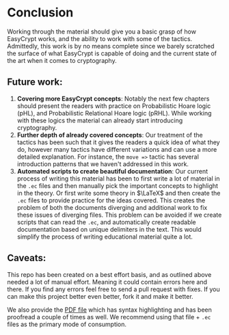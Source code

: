 # Conclusion

Working through the material should give you a basic grasp of how EasyCrypt works, and the ability to work with some of the tactics. Admittedly, this work is by no means complete since we barely scratched the surface of what EasyCrypt is capable of doing and the current state of the art when it comes to cryptography.

## Future work:
1. **Covering more EasyCrypt concepts**:
    Notably the next few chapters should present the readers with practice on Probabilistic Hoare logic (pHL), and Probabilistic Relational Hoare logic (pRHL). While working with these logics the material can already start introducing cryptography.
2. **Further depth of already covered concepts**:
    Our treatment of the tactics has been such that it gives the readers a quick idea of what they do, however many tactics have different variations and can use a more detailed explanation. For instance, the `move =>` tactic has several introduction patterns that we haven't addressed in this work.
3. **Automated scripts to create beautiful documentation**:
    Our current process of writing this material has been to first write a lot of material in the `.ec` files and then manually pick the important concepts to highlight in the theory. Or first write some theory in $\LaTeX$ and then create the `.ec` files to provide practice for the ideas covered. This creates the problem of both the documents diverging and additional work to fix these issues of diverging files. This problem can be avoided if we create scripts that can read the `.ec`, and automatically create readable documentation based on unique delimiters in the text. This would simplify the process of writing educational material quite a lot.


## Caveats: 
This repo has been created on a best effort basis, and as outlined above needed a lot of manual effort. Meaning it could contain errors here and there. If you find any errors feel free to send a pull request with fixes.
If you can make this project better even better, fork it and make it better.

We also provide the [PDF file]() which has syntax highlighting and has been proofread a couple of times as well. We recommend using that file + `.ec` files as the primary mode of consumption.